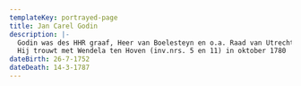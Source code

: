 ```yaml
---
templateKey: portrayed-page
title: Jan Carel Godin
description: |-
  Godin was des HHR graaf, Heer van Boelesteyn en o.a. Raad van Utrecht.
  Hij trouwt met Wendela ten Hoven (inv.nrs. 5 en 11) in oktober 1780
dateBirth: 26-7-1752
dateDeath: 14-3-1787
---
```


